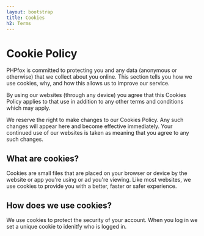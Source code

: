 ```yaml
---
layout: bootstrap
title: Cookies
h2: Terms
---
```


# Cookie Policy
PHPfox is committed to protecting you and any data (anonymous or otherwise) that we collect about you online. This section tells you how we use cookies, why, and how this allows us to improve our service.

By using our websites (through any device) you agree that this Cookies Policy applies to that use in addition to any other terms and conditions which may apply.

We reserve the right to make changes to our Cookies Policy. Any such changes will appear here and become effective immediately. Your continued use of our websites is taken as meaning that you agree to any such changes.

## What are cookies?
Cookies are small files that are placed on your browser or device by the website or app you're using or ad you're viewing. Like most websites, we use cookies to provide you with a better, faster or safer experience.

## How does we use cookies?
We use cookies to protect the security of your account. When you log in we set a unique cookie to idenitfy who is logged in.